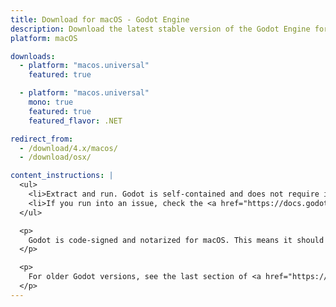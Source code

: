 ```yaml
---
title: Download for macOS - Godot Engine
description: Download the latest stable version of the Godot Engine for macOS
platform: macOS

downloads:
  - platform: "macos.universal"
    featured: true

  - platform: "macos.universal"
    mono: true
    featured: true
    featured_flavor: .NET

redirect_from:
  - /download/4.x/macos/
  - /download/osx/

content_instructions: |
  <ul>
    <li>Extract and run. Godot is self-contained and does not require installation.</li>
    <li>If you run into an issue, check the <a href="https://docs.godotengine.org/en/stable/tutorials/troubleshooting.html">Troubleshooting</a> page for common issues and their solutions.</li>
  </ul>

  <p>
    Godot is code-signed and notarized for macOS. This means it should run out of the box even if Gatekeeper is enabled on the system (which is the default).
  </p>

  <p>
    For older Godot versions, see the last section of <a href="https://support.apple.com/en-us/HT202491">this page</a> for instructions on allowing Godot to run anyway. Alternatively, you can install <a href="https://store.steampowered.com/app/404790">Godot from Steam</a> and switch to an older branch in the Steam application settings to work around this.
  </p>
---
```

